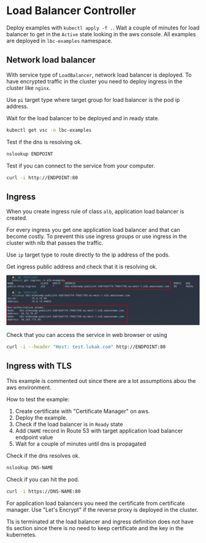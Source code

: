 # Load Balancer Controller

Deploy examples with `kubectl apply -f .`.
Wait a couple of minutes for load balancer to get in the `Active` state looking in the aws console.
All examples are deployed in `lbc-examples` namespace.

## Network load balancer

With service type of `LoadBalancer`, network load balancer is deployed.
To have encrypted traffic in the cluster you need to deploy ingress in the cluster like `nginx`.

Use `pi` target type where target group for load balancer is the pod ip address.

Wait for the load balancer to be deployed and in ready state.

```bash
kubectl get vsc -n lbc-examples
```

Test if the dns is resolving ok.

```bash
nslookup ENDPOINT
```

Test if you can connect to the service from your computer.

```bash
curl -i http://ENDPOINT:80
```

## Ingress

When you create ingress rule of class `alb`, application load balancer is created.

For every ingress you get one application load balancer and that can become costly.
To prevent this use ingress groups or use ingress in the cluster with nlb that passes the traffic.

Use `ip` target type to route directly to the ip address of the pods.


Get ingress public address and check that it is resolving ok.

<img title="Public http access" alt="alb public http access" src="../../assets/alb-public-http.png">

Check that you can access the service in web browser or using

```bash
curl -i --header "Host: test.lukak.com" http://ENDPOINT:80
```

## Ingress with TLS

This example is commented out since there are a lot assumptions abou the aws environment.

How to test the example:
1. Create certificate with "Certificate Manager" on aws.
2. Deploy the example.
3. Check if the load balancer is in `Ready` state
4. Add `CNAME` record in Route 53 with target application load balancer endpoint value
5. Wait for a couple of minutes until dns is propagated

Check if the dns resolves ok.
```bash
nslookup DNS-NAME
```

Check if you can hit the pod.
```bash
curl -i https://DNS-NAME:80
```

For application load balancers you need the certificate from certificate manager.
Use "Let's Encrypt" if the reverse proxy is deployed in the cluster.

Tls is terminated at the load balancer and ingress definition does not have tls section since there is no need to keep certificate and the key in the kubernetes.

